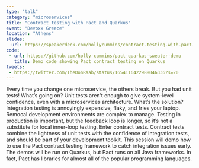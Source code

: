 ```yaml
---
type: "talk"
category: "microservices"
title: "Contract testing with Pact and Quarkus"
event: "Devoxx Greece"
location: "Athens"
slides:
  url: https://speakerdeck.com/hollycummins/contract-testing-with-pact-and-quarkus
code: 
 - url: https://github.com/holly-cummins/pact-quarkus-sweater-demo
   title: Demo code showing Pact contract testing on Quarkus
tweets:
 - https://twitter.com/TheDonRaab/status/1654116422988046336?s=20
---
```

Every time you change one microservice, the others break. But you had unit tests! 
What’s going on? Unit tests aren’t enough to give system-level confidence, even with a microservices architecture. 
What’s the solution? Integration testing is annoyingly expensive, flaky, and fries your laptop. 
Remocal development environments are complex to manage. 
Testing in production is important, but the feedback loop is longer, so it’s not a substitute for local inner-loop testing. 
Enter contract tests. Contract tests combine the lightness of unit tests with the confidence of integration tests, and should be part of your development toolkit. 
This session will demo how to use the Pact contract testing framework to catch integration issues early. 
The demos will be run on Quarkus, but Pact runs on all Java frameworks. In fact, Pact has libraries for almost all of the popular programming languages.